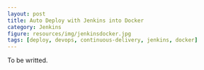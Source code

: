 ```yaml
---
layout: post
title: Auto Deploy with Jenkins into Docker
category: Jenkins
figure: resources/img/jenkinsdocker.jpg
tags: [deploy, devops, continuous-delivery, jenkins, docker]
---
```

To be writted.